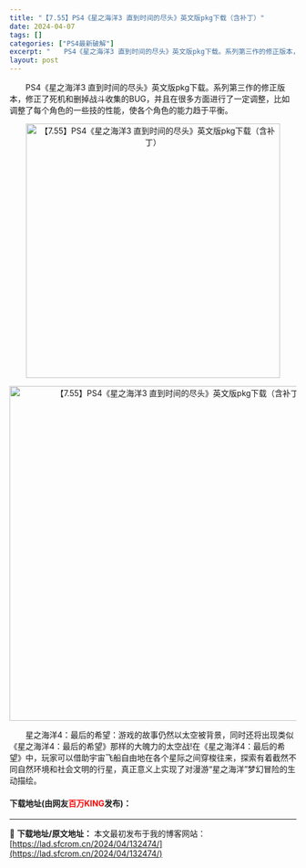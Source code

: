 ```yaml
---
title: "【7.55】PS4《星之海洋3 直到时间的尽头》英文版pkg下载（含补丁）"
date: 2024-04-07
tags: []
categories: ["PS4最新破解"]
excerpt: "　　PS4《星之海洋3 直到时间的尽头》英文版pkg下载。系列第三作的修正版本，修正了死机和删掉战斗收集的BUG，并且在很多方面进行了一定调整，比如调整了每个角色的一些技的性能，使各个角色的能力趋于平衡。 　　星之海洋4：最后的希望：游戏的故事仍然以太空被背景，同时还将出现类似《星之海洋4：最后的希&hellip;"
layout: post
---
```


 <p>　　PS4《星之海洋3 直到时间的尽头》英文版pkg下载。系列第三作的修正版本，修正了死机和删掉战斗收集的BUG，并且在很多方面进行了一定调整，比如调整了每个角色的一些技的性能，使各个角色的能力趋于平衡。</p> <p align="center"><img align="" border="0" src="https://lad.sfcrom.cn/wp-content/uploads/2024/04/20240407_66127d6954c9d.png" width="446" alt="【7.55】PS4《星之海洋3 直到时间的尽头》英文版pkg下载（含补丁）" /></p> <p align="center"><img align="" border="0" src="https://lad.sfcrom.cn/wp-content/uploads/2024/04/20240407_66127d6aef887.png" width="587" alt="【7.55】PS4《星之海洋3 直到时间的尽头》英文版pkg下载（含补丁）" /></p> <p>　　星之海洋4：最后的希望：游戏的故事仍然以太空被背景，同时还将出现类似《星之海洋4：最后的希望》那样的大魄力的太空战!在《星之海洋4：最后的希望》中，玩家可以借助宇宙飞船自由地在各个星际之间穿梭往来，探索有着截然不同自然环境和社会文明的行星，真正意义上实现了对漫游&ldquo;星之海洋&rdquo;梦幻冒险的生动描绘。</p> <p><h4>下载地址(由网友<font color="red">百万KING</font>发布)：</h4></p> 

---
📖 **下载地址/原文地址：** 本文最初发布于我的博客网站：[https://lad.sfcrom.cn/2024/04/132474/](https://lad.sfcrom.cn/2024/04/132474/)

